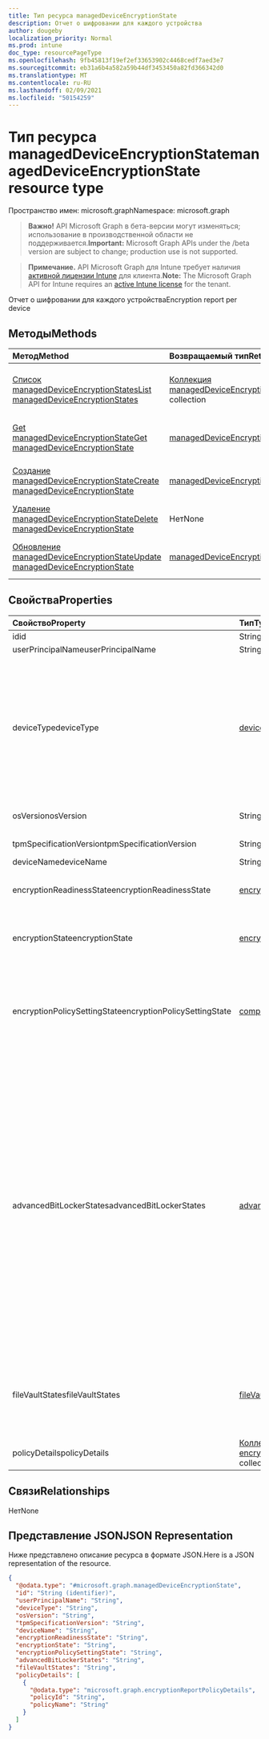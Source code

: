 ```yaml
---
title: Тип ресурса managedDeviceEncryptionState
description: Отчет о шифровании для каждого устройства
author: dougeby
localization_priority: Normal
ms.prod: intune
doc_type: resourcePageType
ms.openlocfilehash: 9fb45813f19ef2ef33653902c4468cedf7aed3e7
ms.sourcegitcommit: eb31a6b4a582a59b44df3453450a82fd366342d0
ms.translationtype: MT
ms.contentlocale: ru-RU
ms.lasthandoff: 02/09/2021
ms.locfileid: "50154259"
---
```

# <a name="manageddeviceencryptionstate-resource-type"></a><span data-ttu-id="d4956-103">Тип ресурса managedDeviceEncryptionState</span><span class="sxs-lookup"><span data-stu-id="d4956-103">managedDeviceEncryptionState resource type</span></span>

<span data-ttu-id="d4956-104">Пространство имен: microsoft.graph</span><span class="sxs-lookup"><span data-stu-id="d4956-104">Namespace: microsoft.graph</span></span>

> <span data-ttu-id="d4956-105">**Важно!** API Microsoft Graph в бета-версии могут изменяться; использование в производственной области не поддерживается.</span><span class="sxs-lookup"><span data-stu-id="d4956-105">**Important:** Microsoft Graph APIs under the /beta version are subject to change; production use is not supported.</span></span>

> <span data-ttu-id="d4956-106">**Примечание.** API Microsoft Graph для Intune требует наличия [активной лицензии Intune](https://go.microsoft.com/fwlink/?linkid=839381) для клиента.</span><span class="sxs-lookup"><span data-stu-id="d4956-106">**Note:** The Microsoft Graph API for Intune requires an [active Intune license](https://go.microsoft.com/fwlink/?linkid=839381) for the tenant.</span></span>

<span data-ttu-id="d4956-107">Отчет о шифровании для каждого устройства</span><span class="sxs-lookup"><span data-stu-id="d4956-107">Encryption report per device</span></span>

## <a name="methods"></a><span data-ttu-id="d4956-108">Методы</span><span class="sxs-lookup"><span data-stu-id="d4956-108">Methods</span></span>
|<span data-ttu-id="d4956-109">Метод</span><span class="sxs-lookup"><span data-stu-id="d4956-109">Method</span></span>|<span data-ttu-id="d4956-110">Возвращаемый тип</span><span class="sxs-lookup"><span data-stu-id="d4956-110">Return Type</span></span>|<span data-ttu-id="d4956-111">Описание</span><span class="sxs-lookup"><span data-stu-id="d4956-111">Description</span></span>|
|:---|:---|:---|
|[<span data-ttu-id="d4956-112">Список managedDeviceEncryptionStates</span><span class="sxs-lookup"><span data-stu-id="d4956-112">List managedDeviceEncryptionStates</span></span>](../api/intune-deviceconfig-manageddeviceencryptionstate-list.md)|<span data-ttu-id="d4956-113">[Коллекция managedDeviceEncryptionState](../resources/intune-deviceconfig-manageddeviceencryptionstate.md)</span><span class="sxs-lookup"><span data-stu-id="d4956-113">[managedDeviceEncryptionState](../resources/intune-deviceconfig-manageddeviceencryptionstate.md) collection</span></span>|<span data-ttu-id="d4956-114">Список свойств и связей объектов [managedDeviceEncryptionState.](../resources/intune-deviceconfig-manageddeviceencryptionstate.md)</span><span class="sxs-lookup"><span data-stu-id="d4956-114">List properties and relationships of the [managedDeviceEncryptionState](../resources/intune-deviceconfig-manageddeviceencryptionstate.md) objects.</span></span>|
|[<span data-ttu-id="d4956-115">Get managedDeviceEncryptionState</span><span class="sxs-lookup"><span data-stu-id="d4956-115">Get managedDeviceEncryptionState</span></span>](../api/intune-deviceconfig-manageddeviceencryptionstate-get.md)|[<span data-ttu-id="d4956-116">managedDeviceEncryptionState</span><span class="sxs-lookup"><span data-stu-id="d4956-116">managedDeviceEncryptionState</span></span>](../resources/intune-deviceconfig-manageddeviceencryptionstate.md)|<span data-ttu-id="d4956-117">Чтение свойств и связей объекта [managedDeviceEncryptionState.](../resources/intune-deviceconfig-manageddeviceencryptionstate.md)</span><span class="sxs-lookup"><span data-stu-id="d4956-117">Read properties and relationships of the [managedDeviceEncryptionState](../resources/intune-deviceconfig-manageddeviceencryptionstate.md) object.</span></span>|
|[<span data-ttu-id="d4956-118">Создание managedDeviceEncryptionState</span><span class="sxs-lookup"><span data-stu-id="d4956-118">Create managedDeviceEncryptionState</span></span>](../api/intune-deviceconfig-manageddeviceencryptionstate-create.md)|[<span data-ttu-id="d4956-119">managedDeviceEncryptionState</span><span class="sxs-lookup"><span data-stu-id="d4956-119">managedDeviceEncryptionState</span></span>](../resources/intune-deviceconfig-manageddeviceencryptionstate.md)|<span data-ttu-id="d4956-120">Создание объекта [managedDeviceEncryptionState.](../resources/intune-deviceconfig-manageddeviceencryptionstate.md)</span><span class="sxs-lookup"><span data-stu-id="d4956-120">Create a new [managedDeviceEncryptionState](../resources/intune-deviceconfig-manageddeviceencryptionstate.md) object.</span></span>|
|[<span data-ttu-id="d4956-121">Удаление managedDeviceEncryptionState</span><span class="sxs-lookup"><span data-stu-id="d4956-121">Delete managedDeviceEncryptionState</span></span>](../api/intune-deviceconfig-manageddeviceencryptionstate-delete.md)|<span data-ttu-id="d4956-122">Нет</span><span class="sxs-lookup"><span data-stu-id="d4956-122">None</span></span>|<span data-ttu-id="d4956-123">Удаляет [managedDeviceEncryptionState.](../resources/intune-deviceconfig-manageddeviceencryptionstate.md)</span><span class="sxs-lookup"><span data-stu-id="d4956-123">Deletes a [managedDeviceEncryptionState](../resources/intune-deviceconfig-manageddeviceencryptionstate.md).</span></span>|
|[<span data-ttu-id="d4956-124">Обновление managedDeviceEncryptionState</span><span class="sxs-lookup"><span data-stu-id="d4956-124">Update managedDeviceEncryptionState</span></span>](../api/intune-deviceconfig-manageddeviceencryptionstate-update.md)|[<span data-ttu-id="d4956-125">managedDeviceEncryptionState</span><span class="sxs-lookup"><span data-stu-id="d4956-125">managedDeviceEncryptionState</span></span>](../resources/intune-deviceconfig-manageddeviceencryptionstate.md)|<span data-ttu-id="d4956-126">Обновление свойств объекта [managedDeviceEncryptionState.](../resources/intune-deviceconfig-manageddeviceencryptionstate.md)</span><span class="sxs-lookup"><span data-stu-id="d4956-126">Update the properties of a [managedDeviceEncryptionState](../resources/intune-deviceconfig-manageddeviceencryptionstate.md) object.</span></span>|

## <a name="properties"></a><span data-ttu-id="d4956-127">Свойства</span><span class="sxs-lookup"><span data-stu-id="d4956-127">Properties</span></span>
|<span data-ttu-id="d4956-128">Свойство</span><span class="sxs-lookup"><span data-stu-id="d4956-128">Property</span></span>|<span data-ttu-id="d4956-129">Тип</span><span class="sxs-lookup"><span data-stu-id="d4956-129">Type</span></span>|<span data-ttu-id="d4956-130">Описание</span><span class="sxs-lookup"><span data-stu-id="d4956-130">Description</span></span>|
|:---|:---|:---|
|<span data-ttu-id="d4956-131">id</span><span class="sxs-lookup"><span data-stu-id="d4956-131">id</span></span>|<span data-ttu-id="d4956-132">String</span><span class="sxs-lookup"><span data-stu-id="d4956-132">String</span></span>|<span data-ttu-id="d4956-133">Ключ объекта.</span><span class="sxs-lookup"><span data-stu-id="d4956-133">Key of the entity.</span></span>|
|<span data-ttu-id="d4956-134">userPrincipalName</span><span class="sxs-lookup"><span data-stu-id="d4956-134">userPrincipalName</span></span>|<span data-ttu-id="d4956-135">String</span><span class="sxs-lookup"><span data-stu-id="d4956-135">String</span></span>|<span data-ttu-id="d4956-136">Имя пользователя</span><span class="sxs-lookup"><span data-stu-id="d4956-136">User name</span></span>|
|<span data-ttu-id="d4956-137">deviceType</span><span class="sxs-lookup"><span data-stu-id="d4956-137">deviceType</span></span>|[<span data-ttu-id="d4956-138">deviceTypes</span><span class="sxs-lookup"><span data-stu-id="d4956-138">deviceTypes</span></span>](../resources/intune-deviceconfig-devicetypes.md)|<span data-ttu-id="d4956-139">Платформа устройства.</span><span class="sxs-lookup"><span data-stu-id="d4956-139">Platform of the device.</span></span> <span data-ttu-id="d4956-140">Возможные значения: `desktop` , , , , `windowsRT` , , , , `winMO6` , , , `nokia` , , `windowsPhone` , `mac` `winCE` `winEmbedded` `iPhone` `iPad` `iPod` `android` , `iSocConsumer` `unix` `macMDM` `holoLens` `surfaceHub` `androidForWork` `androidEnterprise` `blackberry` `palm` `unknown` .</span><span class="sxs-lookup"><span data-stu-id="d4956-140">Possible values are: `desktop`, `windowsRT`, `winMO6`, `nokia`, `windowsPhone`, `mac`, `winCE`, `winEmbedded`, `iPhone`, `iPad`, `iPod`, `android`, `iSocConsumer`, `unix`, `macMDM`, `holoLens`, `surfaceHub`, `androidForWork`, `androidEnterprise`, `blackberry`, `palm`, `unknown`.</span></span>|
|<span data-ttu-id="d4956-141">osVersion</span><span class="sxs-lookup"><span data-stu-id="d4956-141">osVersion</span></span>|<span data-ttu-id="d4956-142">String</span><span class="sxs-lookup"><span data-stu-id="d4956-142">String</span></span>|<span data-ttu-id="d4956-143">Версия операционной системы устройства</span><span class="sxs-lookup"><span data-stu-id="d4956-143">Operating system version of the device</span></span>|
|<span data-ttu-id="d4956-144">tpmSpecificationVersion</span><span class="sxs-lookup"><span data-stu-id="d4956-144">tpmSpecificationVersion</span></span>|<span data-ttu-id="d4956-145">String</span><span class="sxs-lookup"><span data-stu-id="d4956-145">String</span></span>|<span data-ttu-id="d4956-146">Версия TPM устройства</span><span class="sxs-lookup"><span data-stu-id="d4956-146">Device TPM Version</span></span>|
|<span data-ttu-id="d4956-147">deviceName</span><span class="sxs-lookup"><span data-stu-id="d4956-147">deviceName</span></span>|<span data-ttu-id="d4956-148">String</span><span class="sxs-lookup"><span data-stu-id="d4956-148">String</span></span>|<span data-ttu-id="d4956-149">Имя устройства</span><span class="sxs-lookup"><span data-stu-id="d4956-149">Device name</span></span>|
|<span data-ttu-id="d4956-150">encryptionReadinessState</span><span class="sxs-lookup"><span data-stu-id="d4956-150">encryptionReadinessState</span></span>|[<span data-ttu-id="d4956-151">encryptionReadinessState</span><span class="sxs-lookup"><span data-stu-id="d4956-151">encryptionReadinessState</span></span>](../resources/intune-deviceconfig-encryptionreadinessstate.md)|<span data-ttu-id="d4956-152">Состояние готовности шифрования.</span><span class="sxs-lookup"><span data-stu-id="d4956-152">Encryption readiness state.</span></span> <span data-ttu-id="d4956-153">Возможные значения: `notReady`, `ready`.</span><span class="sxs-lookup"><span data-stu-id="d4956-153">Possible values are: `notReady`, `ready`.</span></span>|
|<span data-ttu-id="d4956-154">encryptionState</span><span class="sxs-lookup"><span data-stu-id="d4956-154">encryptionState</span></span>|[<span data-ttu-id="d4956-155">encryptionState</span><span class="sxs-lookup"><span data-stu-id="d4956-155">encryptionState</span></span>](../resources/intune-deviceconfig-encryptionstate.md)|<span data-ttu-id="d4956-156">Состояние шифрования устройства.</span><span class="sxs-lookup"><span data-stu-id="d4956-156">Device encryption state.</span></span> <span data-ttu-id="d4956-157">Возможные значения: `notEncrypted`, `encrypted`.</span><span class="sxs-lookup"><span data-stu-id="d4956-157">Possible values are: `notEncrypted`, `encrypted`.</span></span>|
|<span data-ttu-id="d4956-158">encryptionPolicySettingState</span><span class="sxs-lookup"><span data-stu-id="d4956-158">encryptionPolicySettingState</span></span>|[<span data-ttu-id="d4956-159">complianceStatus</span><span class="sxs-lookup"><span data-stu-id="d4956-159">complianceStatus</span></span>](../resources/intune-shared-compliancestatus.md)|<span data-ttu-id="d4956-160">Состояние параметра политики шифрования.</span><span class="sxs-lookup"><span data-stu-id="d4956-160">Encryption policy setting state.</span></span> <span data-ttu-id="d4956-161">Возможные значения: `unknown`, `notApplicable`, `compliant`, `remediated`, `nonCompliant`, `error`, `conflict`, `notAssigned`.</span><span class="sxs-lookup"><span data-stu-id="d4956-161">Possible values are: `unknown`, `notApplicable`, `compliant`, `remediated`, `nonCompliant`, `error`, `conflict`, `notAssigned`.</span></span>|
|<span data-ttu-id="d4956-162">advancedBitLockerStates</span><span class="sxs-lookup"><span data-stu-id="d4956-162">advancedBitLockerStates</span></span>|[<span data-ttu-id="d4956-163">advancedBitLockerState</span><span class="sxs-lookup"><span data-stu-id="d4956-163">advancedBitLockerState</span></span>](../resources/intune-deviceconfig-advancedbitlockerstate.md)|<span data-ttu-id="d4956-164">Состояние Advanced BitLocker.</span><span class="sxs-lookup"><span data-stu-id="d4956-164">Advanced BitLocker State.</span></span> <span data-ttu-id="d4956-165">Возможные значения: `success` , , , , , , , `noUserConsent` , , `osVolumeUnprotected` , , `osVolumeTpmRequired` , , `osVolumeTpmOnlyRequired` `osVolumeTpmPinRequired` , `osVolumeTpmStartupKeyRequired` `osVolumeTpmPinStartupKeyRequired` `osVolumeEncryptionMethodMismatch` `recoveryKeyBackupFailed` `fixedDriveNotEncrypted` `fixedDriveEncryptionMethodMismatch` `loggedOnUserNonAdmin` `windowsRecoveryEnvironmentNotConfigured` `tpmNotAvailable` `tpmNotReady` . `networkError`</span><span class="sxs-lookup"><span data-stu-id="d4956-165">Possible values are: `success`, `noUserConsent`, `osVolumeUnprotected`, `osVolumeTpmRequired`, `osVolumeTpmOnlyRequired`, `osVolumeTpmPinRequired`, `osVolumeTpmStartupKeyRequired`, `osVolumeTpmPinStartupKeyRequired`, `osVolumeEncryptionMethodMismatch`, `recoveryKeyBackupFailed`, `fixedDriveNotEncrypted`, `fixedDriveEncryptionMethodMismatch`, `loggedOnUserNonAdmin`, `windowsRecoveryEnvironmentNotConfigured`, `tpmNotAvailable`, `tpmNotReady`, `networkError`.</span></span>|
|<span data-ttu-id="d4956-166">fileVaultStates</span><span class="sxs-lookup"><span data-stu-id="d4956-166">fileVaultStates</span></span>|[<span data-ttu-id="d4956-167">fileVaultState</span><span class="sxs-lookup"><span data-stu-id="d4956-167">fileVaultState</span></span>](../resources/intune-deviceconfig-filevaultstate.md)|<span data-ttu-id="d4956-168">Состояние FileVault.</span><span class="sxs-lookup"><span data-stu-id="d4956-168">FileVault State.</span></span> <span data-ttu-id="d4956-169">Возможные значения: `success`, `driveEncryptedByUser`, `userDeferredEncryption`, `escrowNotEnabled`.</span><span class="sxs-lookup"><span data-stu-id="d4956-169">Possible values are: `success`, `driveEncryptedByUser`, `userDeferredEncryption`, `escrowNotEnabled`.</span></span>|
|<span data-ttu-id="d4956-170">policyDetails</span><span class="sxs-lookup"><span data-stu-id="d4956-170">policyDetails</span></span>|<span data-ttu-id="d4956-171">[Коллекция encryptionReportPolicyDetails](../resources/intune-deviceconfig-encryptionreportpolicydetails.md)</span><span class="sxs-lookup"><span data-stu-id="d4956-171">[encryptionReportPolicyDetails](../resources/intune-deviceconfig-encryptionreportpolicydetails.md) collection</span></span>|<span data-ttu-id="d4956-172">Сведения о политике</span><span class="sxs-lookup"><span data-stu-id="d4956-172">Policy Details</span></span>|

## <a name="relationships"></a><span data-ttu-id="d4956-173">Связи</span><span class="sxs-lookup"><span data-stu-id="d4956-173">Relationships</span></span>
<span data-ttu-id="d4956-174">Нет</span><span class="sxs-lookup"><span data-stu-id="d4956-174">None</span></span>

## <a name="json-representation"></a><span data-ttu-id="d4956-175">Представление JSON</span><span class="sxs-lookup"><span data-stu-id="d4956-175">JSON Representation</span></span>
<span data-ttu-id="d4956-176">Ниже представлено описание ресурса в формате JSON.</span><span class="sxs-lookup"><span data-stu-id="d4956-176">Here is a JSON representation of the resource.</span></span>
<!-- {
  "blockType": "resource",
  "keyProperty": "id",
  "@odata.type": "microsoft.graph.managedDeviceEncryptionState"
}
-->
``` json
{
  "@odata.type": "#microsoft.graph.managedDeviceEncryptionState",
  "id": "String (identifier)",
  "userPrincipalName": "String",
  "deviceType": "String",
  "osVersion": "String",
  "tpmSpecificationVersion": "String",
  "deviceName": "String",
  "encryptionReadinessState": "String",
  "encryptionState": "String",
  "encryptionPolicySettingState": "String",
  "advancedBitLockerStates": "String",
  "fileVaultStates": "String",
  "policyDetails": [
    {
      "@odata.type": "microsoft.graph.encryptionReportPolicyDetails",
      "policyId": "String",
      "policyName": "String"
    }
  ]
}
```




